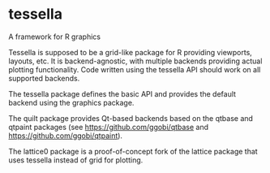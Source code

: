 tessella
========

A framework for R graphics

Tessella is supposed to be a grid-like package for R providing
viewports, layouts, etc.  It is backend-agnostic, with multiple
backends providing actual plotting functionality.  Code written using
the tessella API should work on all supported backends.

The tessella package defines the basic API and provides the default
backend using the graphics package.

The quilt package provides Qt-based backends based on the qtbase and
qtpaint packages (see https://github.com/ggobi/qtbase and
https://github.com/ggobi/qtpaint).

The lattice0 package is a proof-of-concept fork of the lattice package
that uses tessella instead of grid for plotting.
